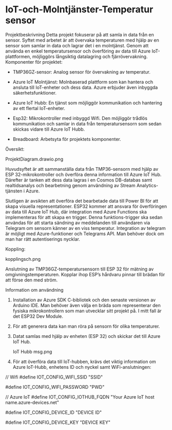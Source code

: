 # IoT-och-Molntjänster-Temperatur sensor

Projektbeskrivning
Detta projekt fokuserar på att samla in data från en sensor. Syftet med arbetet är att övervaka temperaturen med hjälp av en sensor som samlar in data och lagrar det i en molntjänst. Genom att använda en enkel temperatursensor och överföring av data till Azure IoT-plattformen, möjliggörs långsiktig datalagring och fjärrövervakning.
Komponenter för projektet:

  - TMP36GZ-sensor: Analog sensor för övervakning av temperatur.


  - Azure IoT Molntjänst: Molnbaserad plattform som kan hantera och          ansluta till IoT-enheter och dess data. Azure erbjuder även inbyggda     säkerhetsfunktioner. 


  - Azure IoT Hubb: En tjänst som möjliggör kommunikation och hantering      av ett flertal IoT-enheter.


  - Esp32: Mikrokontroller med inbyggd Wifi. Den möjliggör trådlös           kommunikation och samlar in data från temperatursensorn som sedan        skickas vidare till Azure IoT Hubb.


  - Breadboard: Arbetsyta för projektets komponenter.


Översikt:

ProjektDiagram.drawio.png

Huvudsyftet är att sammanställa data från TMP36-sensorn med hjälp av ESP 32-mikrokontroller och överföra denna information till Azure IoT Hub. Därefter är tanken att dess data lagras i en Cosmos DB-databas samt realtidsanalys och bearbetning genom användning av Stream Analytics-tjänsten i Azure. 


Slutligen är avsikten att överföra det bearbetade data till Power BI för att skapa visuella representationer. ESP32 kommer att ansvara för överföringen av data till Azure IoT Hub, där integration med Azure Functions ska implementeras för att skapa en trigger. Denna funktions-trigger ska sedan användas för att starta sändning av meddelanden till användaren via Telegram om sensorn känner av en viss temperatur. Integration av telegram är möjligt med Azure-funktioner och Telegrams API. Man behöver dock om man har rätt autentiserings nycklar.

Koppling: 

kopplingsch.png


Anslutning av TMP36GZ-temperatursensorn till ESP 32 för mätning av omgivningstemperaturen. Kopplar ihop ESP’s hårdvaru pinnar till brädan för att förse den med ström.

Information om användning

1. Installation av Azure SDK C-bibliotek och den senaste versionen av Arduino IDE. Man behöver även välja en bräda som representerar den fysiska mikrokontrollern som man utvecklar sitt projekt på. I mitt fall är det ESP32 Dev Module.

2. För att generera data kan man röra på sensorn för olika temperaturer.

3. Datat samlas med hjälp av enheten (ESP 32) och skickar det till Azure IoT Hub.

   IoT Hubb msg.png

5. För att överföra data till IoT-hubben, krävs det viktig information om Azure IoT-Hubb, enhetens ID och nyckel samt WiFi-anslutningen:

// Wifi
#define IOT_CONFIG_WIFI_SSID "SSID"

#define IOT_CONFIG_WIFI_PASSWORD "PWD"

// Azure IoT
#define IOT_CONFIG_IOTHUB_FQDN "Your Azure IoT host name.azure-devices.net"

#define IOT_CONFIG_DEVICE_ID "DEVICE ID"

#define IOT_CONFIG_DEVICE_KEY "DEVICE KEY"






